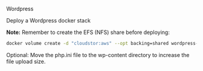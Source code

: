 Wordpress

Deploy a Wordpress docker stack

**Note:** Remember to create the EFS (NFS) share before deploying:
````bash
docker volume create -d "cloudstor:aws" --opt backing=shared wordpress-data
````

Optional: Move the php.ini file to the wp-content directory
to increase the file upload size.
